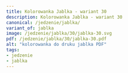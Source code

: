```yaml
---
title: Kolorowanka Jablka - wariant 30
description: Kolorowanka Jablka - wariant 30
canonical: /jedzenie/jablka/
variant_of: jablka
image: /jedzenie/jablka/30/jablka-30.svg
pdf: /jedzenie/jablka/30/jablka-30.pdf
alt: "kolorowanka do druku jablka PDF"
tags:
- jedzenie
- jablka
---
```

